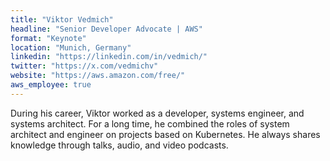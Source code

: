 ```yaml
---
title: "Viktor Vedmich"
headline: "Senior Developer Advocate | AWS"
format: "Keynote"
location: "Munich, Germany"
linkedin: "https://linkedin.com/in/vedmich/"
twitter: "https://x.com/vedmichv"
website: "https://aws.amazon.com/free/"
aws_employee: true
---
```


During his career, Viktor worked as a developer, systems engineer, and systems architect. For a long time, he combined the roles of system architect and engineer on projects based on Kubernetes. He always shares knowledge through talks, audio, and video podcasts.


